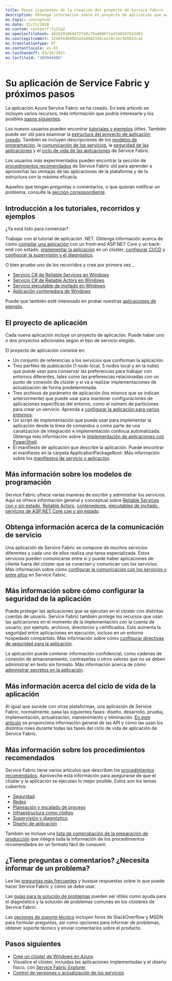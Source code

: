 ```yaml
---
title: Pasos siguientes de la creación del proyecto de Service Fabric
description: Obtenga información sobre el proyecto de aplicación que acaba de crear en Visual Studio.  Obtenga información acerca de cómo crear servicios mediante tutoriales y aprenda a desarrollar servicios para Service Fabric.
ms.topic: conceptual
ms.date: 12/21/2020
ms.custom: contperf-fy21q2
ms.openlocfilehash: 4d162918644727d4c79ad606f1ed34816f543d81
ms.sourcegitcommit: 32e0fedb80b5a5ed0d2336cea18c3ec3b5015ca1
ms.translationtype: HT
ms.contentlocale: es-ES
ms.lasthandoff: 03/30/2021
ms.locfileid: "105044386"
---
```

# <a name="your-service-fabric-application-and-next-steps"></a>Su aplicación de Service Fabric y próximos pasos
La aplicación Azure Service Fabric se ha creado. En este artículo se incluyen varios recursos, más información que podría interesarle y los posibles [pasos siguientes](#next-steps).

Los nuevos usuarios pueden encontrar [tutoriales y ejemplos](#get-started-with-tutorials-walk-throughs-and-samples) útiles. También puede ser útil para examinar la [estructura del proyecto de aplicación creado](#the-application-project). También se incluyen descripciones de los [modelos de programación](#learn-more-about-the-programming-models), la [comunicación de los servicios](#learn-about-service-communication), la [seguridad de las aplicaciones](#learn-about-configuring-application-security) y el [ciclo de vida de las aplicaciones](#learn-about-the-application-lifecycle) de Service Fabric.

Los usuarios más experimentados pueden encontrar la sección de [procedimientos recomendados](#learn-about-best-practices) de Service Fabric útil para aprender a aprovechar las ventajas de las aplicaciones de la plataforma y de la estructura con la máxima eficacia.

Aquellos que tengan preguntas o comentarios, o que quieran notificar un problema, consulte la [sección correspondiente](#have-questions-or-feedback--need-to-report-an-issue).

## <a name="get-started-with-tutorials-walk-throughs-and-samples"></a>Introducción a los tutoriales, recorridos y ejemplos
¿Ya está listo para comenzar?  

Trabajar con el tutorial de aplicación .NET. Obtenga información acerca de cómo [compilar una aplicación](service-fabric-tutorial-create-dotnet-app.md) con un front-end ASP.NET Core y un back-end con estado, [implementar la aplicación](service-fabric-tutorial-deploy-app-to-party-cluster.md) en un clúster, [configurar CI/CD](service-fabric-tutorial-deploy-app-with-cicd-vsts.md) y [configurar la supervisión y el diagnóstico](service-fabric-tutorial-monitoring-aspnet.md).

O bien pruebe uno de los recorridos y cree por primera vez...
- [Servicio C# de Reliable Services en Windows](service-fabric-reliable-services-quick-start.md) 
- [Servicio C# de Reliable Actors en Windows](service-fabric-reliable-actors-get-started.md) 
- [Servicio ejecutable de invitado en Windows](quickstart-guest-app.md) 
- [Aplicación contenedora de Windows](service-fabric-get-started-containers.md) 

Puede que también esté interesado en probar nuestras [aplicaciones de ejemplo](/samples/browse/?products=azure).

## <a name="the-application-project"></a>El proyecto de aplicación
Cada nueva aplicación incluye un proyecto de aplicación. Puede haber uno o dos proyectos adicionales según el tipo de servicio elegido.

El proyecto de aplicación consiste en:

* Un conjunto de referencias a los servicios que conforman la aplicación.
* Tres perfiles de publicación (1 nodo local, 5 nodos local y en la nube) que puede usar para conservar las preferencias para trabajar con entornos diferentes, tales como las preferencias relacionadas con un punto de conexión de clúster y si va a realizar implementaciones de actualización de forma predeterminada.
* Tres archivos de parámetro de aplicación (los mismos que se indican anteriormente) que puede usar para mantener configuraciones de aplicaciones específicas del entorno, como el número de particiones para crear un servicio. Aprenda a [configurar la aplicación para varios entornos](service-fabric-manage-multiple-environment-app-configuration.md).
* Un script de implementación que puede usar para implementar la aplicación desde la línea de comandos o como parte de una canalización de integración e implementación continua automatizada. Obtenga más información sobre la [implementación de aplicaciones con PowerShell](service-fabric-deploy-remove-applications.md).
* El manifiesto de aplicación que describe la aplicación. Puede encontrar el manifiesto en la carpeta ApplicationPackageRoot. Más información sobre los [manifiestos de servicio y aplicación](service-fabric-application-model.md).

## <a name="learn-more-about-the-programming-models"></a>Más información sobre los modelos de programación
Service Fabric ofrece varias maneras de escribir y administrar los servicios.  Aquí se ofrece información general y conceptual sobre [Reliable Services con y sin estado](service-fabric-reliable-services-introduction.md), [Reliable Actors](service-fabric-reliable-actors-introduction.md), [contenedores](service-fabric-containers-overview.md), [ejecutables de invitado ](service-fabric-guest-executables-introduction.md), [servicios de ASP.NET Core con y sin estado](service-fabric-reliable-services-communication-aspnetcore.md).

## <a name="learn-about-service-communication"></a>Obtenga información acerca de la comunicación de servicio
Una aplicación de Service Fabric se compone de muchos servicios diferentes y cada uno de ellos realiza una tarea especializada. Estos servicios pueden comunicarse entre sí y puede haber aplicaciones de cliente fuera del clúster que se conectan y comunican con los servicios. Más información sobre cómo [configurar la comunicación con los servicios y entre ellos](service-fabric-connect-and-communicate-with-services.md) en Service Fabric. 

## <a name="learn-about-configuring-application-security"></a>Más información sobre cómo configurar la seguridad de la aplicación
Puede proteger las aplicaciones que se ejecutan en el clúster con distintas cuentas de usuario. Service Fabric también protege los recursos que usan las aplicaciones en el momento de la implementación con la cuenta de usuario; por ejemplo, archivos, directorios y certificados. Esto aumenta la seguridad entre aplicaciones en ejecución, incluso en un entorno hospedado compartido.  Más información sobre cómo [configurar directivas de seguridad para la aplicación](service-fabric-application-runas-security.md).

La aplicación puede contener información confidencial, como cadenas de conexión de almacenamiento, contraseñas u otros valores que no se deben administrar en texto sin formato. Más información acerca de cómo [administrar secretos en la aplicación](service-fabric-application-secret-management.md).

## <a name="learn-about-the-application-lifecycle"></a>Más información acerca del ciclo de vida de la aplicación
Al igual que sucede con otras plataformas, una aplicación de Service Fabric, normalmente, pasa las siguientes fases: diseño, desarrollo, prueba, implementación, actualización, mantenimiento y eliminación. [En este artículo](service-fabric-application-lifecycle.md) se proporciona información general de las API y cómo las usan los distintos roles durante todas las fases del ciclo de vida de aplicación de Service Fabric.

## <a name="learn-about-best-practices"></a>Más información sobre los procedimientos recomendados
Service Fabric tiene varios artículos que describen los [procedimientos recomendados](./service-fabric-best-practices-security.md). Aproveche esta información para asegurarse de que el clúster y la aplicación se ejecutan lo mejor posible.
Estos son los temas cubiertos:
* [Seguridad](./service-fabric-best-practices-security.md)
* [Redes](./service-fabric-best-practices-networking.md)
* [Planeación y escalado de proceso](./service-fabric-best-practices-capacity-scaling.md)
* [Infraestructura como código](./service-fabric-best-practices-infrastructure-as-code.md)
* [Supervisión y diagnóstico](./service-fabric-best-practices-monitoring.md)
* [Diseño de aplicación](./service-fabric-best-practices-applications.md)

También se incluye una [lista de comprobación de la preparación de producción](./service-fabric-production-readiness-checklist.md) que integra toda la información de los procedimientos recomendados en un formato fácil de consumir.

## <a name="have-questions-or-feedback--need-to-report-an-issue"></a>¿Tiene preguntas o comentarios?  ¿Necesita informar de un problema?
Lea las [preguntas más frecuentes](service-fabric-common-questions.md) y busque respuestas sobre lo que puede hacer Service Fabric y cómo se debe usar.

Las [guías para la solución de problemas](https://github.com/Azure/Service-Fabric-Troubleshooting-Guides) pueden ser útiles como ayuda para el diagnóstico y la solución de problemas comunes en los clústeres de Service Fabric.

Las [opciones de soporte técnico](service-fabric-support.md) incluyen foros de StackOverflow y MSDN para formular preguntas, así como opciones para informar de problemas, obtener soporte técnico y enviar comentarios sobre el producto.


## <a name="next-steps"></a>Pasos siguientes
- [Cree un clúster de Windows en Azure](service-fabric-tutorial-create-vnet-and-windows-cluster.md).
- Visualice el clúster, incluidas las aplicaciones implementadas y el diseño físico, con [Service Fabric Explorer](service-fabric-visualizing-your-cluster.md).
- [Control de versiones y actualización de los servicios](service-fabric-application-upgrade-tutorial.md)